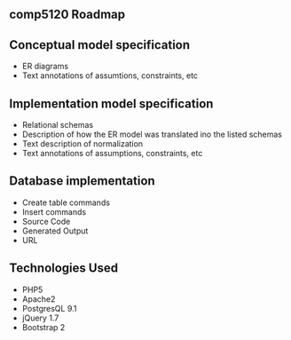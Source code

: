 comp5120 Roadmap
--------

Conceptual model specification
--------
- ER diagrams
- Text annotations of assumtions, constraints, etc


Implementation model specification
--------
- Relational schemas
- Description of how the ER model was translated ino the listed schemas
- Text description of normalization
- Text annotations of assumptions, constraints, etc

Database implementation
--------
- Create table commands
- Insert commands
- Source Code
- Generated Output
- URL

Technologies Used
--------
- PHP5
- Apache2
- PostgresQL 9.1
- jQuery 1.7
- Bootstrap 2
